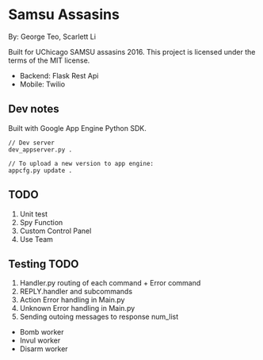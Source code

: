 # Samsu Assasins

By: George Teo, Scarlett Li

Built for UChicago SAMSU assasins 2016. 
This project is licensed under the terms of the MIT license.

- Backend: Flask Rest Api	
- Mobile: Twilio

## Dev notes

Built with Google App Engine Python SDK.

```
// Dev server
dev_appserver.py .

// To upload a new version to app engine:
appcfg.py update .
```

## TODO

1. Unit test
2. Spy Function
3. Custom Control Panel
4. Use Team

## Testing TODO
1. Handler.py routing of each command + Error command
3. REPLY.handler and subcommands
7. Action Error handling in Main.py
8. Unknown Error handling in Main.py
9. Sending outoing messages to response num_list


- Bomb worker
- Invul worker
- Disarm worker



